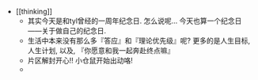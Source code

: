 - [[thinking]]
	- 其实今天是和tyl曾经的一周年纪念日. 怎么说呢… 今天也算一个纪念日——关于做自己的纪念日.
	- 生活中本来没有那么多『答应』和『理论优先级』呢? 更多的是人生目标, 人生计划, 以及, 『你愿意和我一起奔赴终点嘛』
	- 片区解封开心!! 小仓鼠开始出动咯!
	-